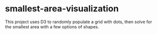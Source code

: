 # smallest-area-visualization
This project uses D3 to randomly populate a grid with dots, then solve for the smallest area with a few options of shapes.

